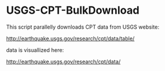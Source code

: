 # USGS-CPT-BulkDownload
This script parallelly downloads CPT data from USGS website:

http://earthquake.usgs.gov/research/cpt/data/table/

data is visuallized here:

http://earthquake.usgs.gov/research/cpt/data/
